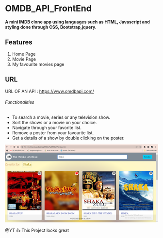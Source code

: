 # OMDB_API_FrontEnd
**A mini IMDB clone app using languages such as HTML, Javascript and styling done through CSS, Bootstrap,jquery.**

## Features
1. Home Page
2. Movie Page
3. My favourite movies page

## URL
URL OF AN API : https://www.omdbapi.com/

###### Functionalities
- To search a movie, series or any television show.
- Sort the shows or a movie on your choice.
- Navigate through your favorite list.
- Remove a poster from your favourite list.
- Get a details of a show by double clicking on the poster.

![Project Image](https://github.com/guptapriya7171/IMDB_API_FrontEnd/blob/main/Capture.PNG)



@YT :+1: This Project looks great
